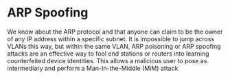 # ARP Spoofing

We know about the ARP protocol and that anyone can claim to be the owner of any IP address within a specific subnet. It is impossible to jump across VLANs this way, but within the same VLAN, ARP poisoning or ARP spoofing attacks are an effective way to fool end stations or routers into learning counterfeited device identities. This allows a malicious user to pose as intermediary and perform a Man-In-the-Middle (MiM) attack
